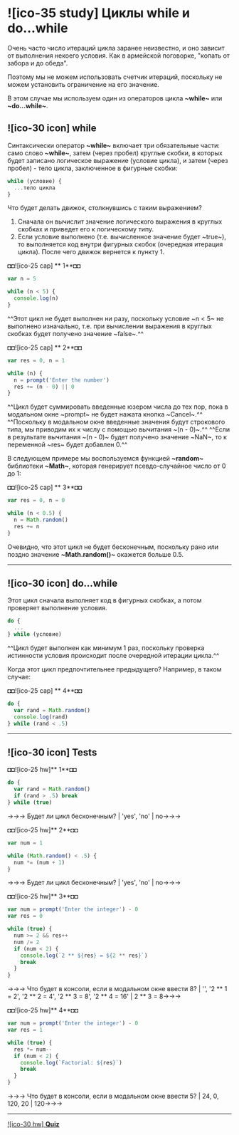 # ![ico-35 study] Циклы while и do...while

Очень часто число итераций цикла заранее неизвестно, и оно зависит от выполнения некоего условия.
Как в армейской поговорке, "копать от забора и до обеда".

Поэтому мы не можем использовать счетчик итераций, поскольку не можем установить ограничение на его значение.

В этом случае мы используем один из операторов цикла **~while~** или **~do...while~**.

## ![ico-30 icon] while

Синтаксически оператор **~while~** включает три обязательные части: само слово **~while~**, затем (через пробел) круглые скобки, в которых будет записано логическое выражение (условие цикла), и затем (через пробел) - тело цикла, заключенное в фигурные скобки:

~~~javascript
while (условие) {
  ...тело цикла
}
~~~

Что будет делать движок, столкнувшись с таким выражением?

1. Сначала он вычислит значение логического выражения в круглых скобках и приведет его к логическому типу.
2. Если условие выполнено (т.е. вычисленное значение будет ~true~), то выполняется код внутри фигурных скобок (очередная итерация цикла).
После чего движок вернется к пункту 1.

◘◘![ico-25 cap] ** 1**◘◘

~~~js
var n = 5

while (n < 5) {
  console.log(n)
}
~~~

^^Этот цикл не будет выполнен ни разу, поскольку условие ~n < 5~ не выполнено изначально, т.е. при вычислении выражения в круглых скобках будет получено значение ~false~.^^

◘◘![ico-25 cap] ** 2**◘◘

~~~js
var res = 0, n = 1

while (n) {
  n = prompt('Enter the number')
  res += (n - 0) || 0
}
~~~

^^Цикл будет суммировать введенные юзером числа до тех пор, пока в модальном окне ~prompt~ не будет нажата кнопка ~Cancel~.^^
^^Поскольку в модальном окне введенные значения будут строкового типа, мы приводим их к числу с помощью вычитания ~(n - 0)~.^^
^^Если в результате вычитания ~(n - 0)~ будет получено значение ~NaN~, то к переменной ~res~ будет добавлен 0.^^

В следующем примере мы воспользуемся функцией **~random~** библиотеки **~Math~**, которая генерирует псевдо-случайное число от 0 до 1:

◘◘![ico-25 cap] ** 3**◘◘

~~~js
var res = 0, n = 0

while (n < 0.5) {
  n = Math.random()
  res += n
}
~~~

Очевидно, что этот цикл не будет бесконечным, поскольку рано или поздно значение **~Math.random()~** окажется больше 0.5.

______________________

## ![ico-30 icon] do...while

Этот цикл сначала выполняет код в фигурных скобках, а потом проверяет выполнение условия.

~~~js
do {
  ...
} while (условие)
~~~

^^Цикл будет выполнен как минимум 1 раз, поскольку проверка истинности условия происходит после очередной итерации цикла.^^

Когда этот цикл предпочтительнее предыдущего?
Например, в таком случае:

◘◘![ico-25 cap] ** 4**◘◘

~~~js
do {
  var rand = Math.random()
  console.log(rand)
} while (rand < .5)
~~~

______________________________________________________

## ![ico-30 icon] Tests

◘◘![ico-25 hw]** 1**◘◘
~~~js
do {
  var rand = Math.random()
  if (rand > .5) break
} while (true)
~~~

→→→ Будет ли цикл бесконечным? | 'yes', 'no' | no→→→

◘◘![ico-25 hw]** 2**◘◘
~~~js
var num = 1

while (Math.random() < .5) {
  num *= (num + 1)
}
~~~

→→→ Будет ли цикл бесконечным? | 'yes', 'no' | no→→→

◘◘![ico-25 hw]** 3**◘◘
~~~js
var num = prompt('Enter the integer') - 0
var res = 0

while (true) {
  num >= 2 && res++
  num /= 2
  if (num < 2) {
    console.log(`2 ** ${res} = ${2 ** res}`)
    break
  }
}
~~~

→→→ Что будет в консоли, если в модальном окне ввести 8? | '', '2 ** 1 = 2', '2 ** 2 = 4', '2 ** 3 = 8', '2 ** 4 = 16' | 2 ** 3 = 8→→→

◘◘![ico-25 hw]** 4**◘◘
~~~js
var num = prompt('Enter the integer') - 0
var res = 1

while (true) {
  res *= num--
  if (num < 2) {
    console.log(`Factorial: ${res}`)
    break
  }
}
~~~

→→→ Что будет в консоли, если в модальном окне ввести 5? | 24, 0, 120, 20 | 120→→→

________________

[![ico-30 hw] **Quiz**](quiz/while)
